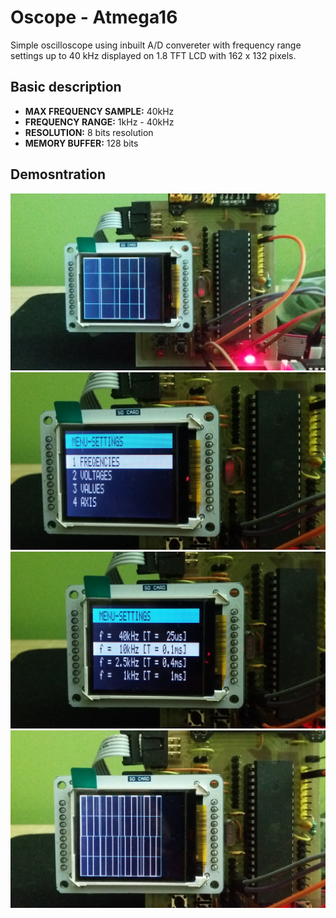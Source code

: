 # Oscope - Atmega16
Simple oscilloscope using inbuilt A/D convereter with frequency range settings up to 40 kHz displayed on 1.8 TFT LCD with 162 x 132 pixels.

## Basic description
- **MAX FREQUENCY SAMPLE:**&nbsp;40kHz
- **FREQUENCY RANGE:**&nbsp;1kHz - 40kHz
- **RESOLUTION:**&nbsp;8 bits resolution
- **MEMORY BUFFER:**&nbsp;128 bits

## Demosntration
![40kHz sampling](img/01-scope.jpg)
![40kHz sampling](img/02-scope.jpg)
![40kHz sampling](img/03-scope.jpg)
![40kHz sampling](img/04-scope.jpg)
